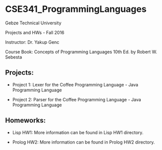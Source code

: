 # CSE341_ProgrammingLanguages
Gebze Technical University

Projects and HWs - Fall 2016

Instructor: Dr. Yakup Genc

Course Book: Concepts of Programming Languages 10th Ed. by Robert W. Sebesta

## Projects:

* Project 1: Lexer for the Coffee Programming Language - Java Programming Language

* Project 2: Parser for the Coffee Programming Language - Java Programming Language

## Homeworks:

* Lisp HW1: More information can be found in Lisp HW1 directory.

* Prolog HW2: More information can be found in Prolog HW2 directory.
